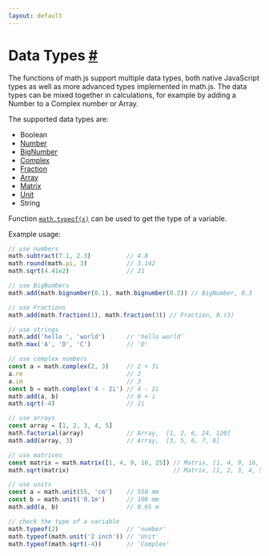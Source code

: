 ```yaml
---
layout: default
---
```


<h1 id="data-types">Data Types <a href="#data-types" title="Permalink">#</a></h1>

The functions of math.js support multiple data types, both native JavaScript
types as well as more advanced types implemented in math.js. The data types can
be mixed together in calculations, for example by adding a Number to a
Complex number or Array.

The supported data types are:

- Boolean
- [Number](numbers.html)
- [BigNumber](bignumbers.html)
- [Complex](complex_numbers.html)
- [Fraction](fractions.html)
- [Array](matrices.html)
- [Matrix](matrices.html)
- [Unit](units.html)
- String

Function [`math.typeof(x)`](../reference/functions/typeof.html) can be used to get
the type of a variable.

Example usage:

```js
// use numbers
math.subtract(7.1, 2.3)          // 4.8
math.round(math.pi, 3)           // 3.142
math.sqrt(4.41e2)                // 21

// use BigNumbers
math.add(math.bignumber(0.1), math.bignumber(0.2)) // BigNumber, 0.3

// use Fractions
math.add(math.fraction(1), math.fraction(3)) // Fraction, 0.(3)

// use strings
math.add('hello ', 'world')      // 'hello world'
math.max('A', 'D', 'C')          // 'D'

// use complex numbers
const a = math.complex(2, 3)     // 2 + 3i
a.re                             // 2
a.im                             // 3
const b = math.complex('4 - 2i') // 4 - 2i
math.add(a, b)                   // 6 + i
math.sqrt(-4)                    // 2i

// use arrays
const array = [1, 2, 3, 4, 5]
math.factorial(array)            // Array,  [1, 2, 6, 24, 120]
math.add(array, 3)               // Array,  [3, 5, 6, 7, 8]

// use matrices
const matrix = math.matrix([1, 4, 9, 16, 25]) // Matrix, [1, 4, 9, 16, 25]
math.sqrt(matrix)                             // Matrix, [1, 2, 3, 4, 5]

// use units
const a = math.unit(55, 'cm')    // 550 mm
const b = math.unit('0.1m')      // 100 mm
math.add(a, b)                   // 0.65 m

// check the type of a variable
math.typeof(2)                   // 'number'
math.typeof(math.unit('2 inch')) // 'Unit'
math.typeof(math.sqrt(-4))       // 'Complex'
```
